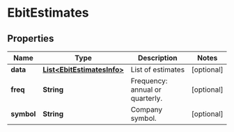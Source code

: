 # EbitEstimates

## Properties

 Name       | Type                                                      | Description                     | Notes      
------------|-----------------------------------------------------------|---------------------------------|------------
 **data**   | [**List&lt;EbitEstimatesInfo&gt;**](EbitEstimatesInfo.md) | List of estimates               | [optional] 
 **freq**   | **String**                                                | Frequency: annual or quarterly. | [optional] 
 **symbol** | **String**                                                | Company symbol.                 | [optional] 



